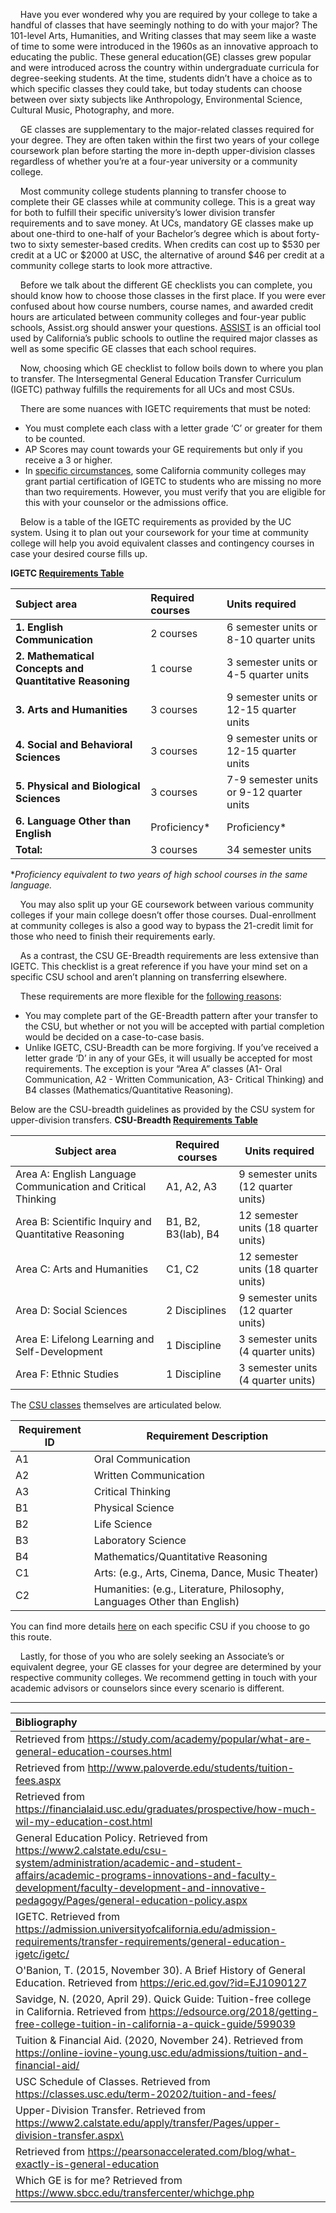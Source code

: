 &nbsp;&nbsp;&nbsp;&nbsp;Have you ever wondered why you are required by your college to take a handful of classes that have seemingly nothing to do with your major? The 101-level Arts, Humanities, and Writing classes that may seem like a waste of time to some were introduced in the 1960s as an innovative approach to educating the public. These general education(GE) classes grew popular and were introduced across the country within undergraduate curricula for degree-seeking students. At the time, students didn’t have a choice as to which specific classes they could take, but today students can choose between over sixty subjects like Anthropology, Environmental Science, Cultural Music, Photography, and more.

&nbsp;&nbsp;&nbsp;&nbsp;GE classes are supplementary to the major-related classes required for your degree. They are often taken within the first two years of your college coursework plan before starting the more in-depth upper-division classes regardless of whether you’re at a four-year university or a community college.

&nbsp;&nbsp;&nbsp;&nbsp;Most community college students planning to transfer choose to complete their GE classes while at community college. This is a great way for both to fulfill their specific university’s lower division transfer requirements and to save money. At UCs, mandatory GE classes make up about one-third to one-half of your Bachelor’s degree which is about forty-two to sixty semester-based credits. When credits can cost up to $530 per credit at a UC or $2000 at USC, the alternative of around $46 per credit at a community college starts to look more attractive.

&nbsp;&nbsp;&nbsp;&nbsp;Before we talk about the different GE checklists you can complete, you should know how to choose those classes in the first place. If you were ever confused about how course numbers, course names, and awarded credit hours are articulated between community colleges and four-year public schools, Assist.org should answer your questions. [ASSIST](http://assist.org "ASSIST") is an official tool used by California’s public schools to outline the required major classes as well as some specific GE classes that each school requires.

&nbsp;&nbsp;&nbsp;&nbsp;Now, choosing which GE checklist to follow boils down to where you plan to transfer. The Intersegmental General Education Transfer Curriculum (IGETC) pathway fulfills the requirements for all UCs and most CSUs. 

&nbsp;&nbsp;&nbsp;&nbsp;There are some nuances with IGETC requirements that must be noted:
- You must complete each class with a letter grade ‘C’ or greater for them to be counted.
- AP Scores may count towards your GE requirements but only if you receive a 3 or higher.
- In [specific circumstances](https://admission.universityofcalifornia.edu/admission-requirements/transfer-requirements/general-education-igetc/igetc/ "specific circumstances"), some California community colleges may grant partial certification of IGETC to students who are missing no more than two requirements. However, you must verify that you are eligible for this with your counselor or the admissions office.

&nbsp;&nbsp;&nbsp;&nbsp;Below is a table of the IGETC requirements as provided by the UC system. Using it to plan out your coursework for your time at community college will help you avoid equivalent classes and contingency courses in case your desired course fills up. 

**IGETC [Requirements Table](https://admission.universityofcalifornia.edu/admission-requirements/transfer-requirements/general-education-igetc/igetc/ "Requirements Table")**

| Subject area  | Required courses  | Units required |
| :------------ |:---------------| :-----|
|**1. English Communication**|2 courses|6 semester units or 8-10 quarter units|
|**2. Mathematical Concepts and Quantitative Reasoning**|1 course|3 semester units or 4-5 quarter units|
|**3. Arts and Humanities**|3 courses|9 semester units or 12-15 quarter units|
|**4. Social and Behavioral Sciences**|3 courses|9 semester units or 12-15 quarter units|
|**5. Physical and Biological Sciences**|3 courses|7-9 semester units or 9-12 quarter units|
|**6. Language Other than English**|Proficiency*|Proficiency*|
|**Total:**|3 courses|34 semester units|


**Proficiency equivalent to two years of high school courses in the same language.*

&nbsp;&nbsp;&nbsp;&nbsp;You may also split up your GE coursework between various community colleges if your main college doesn’t offer those courses. Dual-enrollment at community colleges is also a good way to bypass the 21-credit limit for those who need to finish their requirements early.

&nbsp;&nbsp;&nbsp;&nbsp;As a contrast,  the CSU GE-Breadth requirements are less extensive than IGETC. This checklist is a great reference if you have your mind set on a specific CSU school and aren’t planning on transferring elsewhere. 

&nbsp;&nbsp;&nbsp;&nbsp;These requirements are more flexible for the [following reasons](https://www.sbcc.edu/transfercenter/whichge.php "following reasons"):
- You may complete part of the GE-Breadth pattern after your transfer to the CSU, but whether or not you will be accepted with partial completion would be decided on a case-to-case basis.
- Unlike IGETC, CSU-Breadth can be more forgiving. If you’ve received a letter grade ‘D’ in any of your GEs, it will usually be accepted for most requirements. The exception is your “Area A” classes (A1- Oral Communication, A2 - Written Communication, A3- Critical Thinking) and B4 classes (Mathematics/Quantitative Reasoning).


Below are the CSU-breadth guidelines as provided by the CSU system for upper-division transfers.
**CSU-Breadth [Requirements Table](https://www2.calstate.edu/csu-system/administration/academic-and-student-affairs/academic-programs-innovations-and-faculty-development/faculty-development-and-innovative-pedagogy/Pages/general-education-policy.aspx "Requirements Table")**

| Subject area | Required courses | Units required |
|-|-|-|
| Area A: English Language Communication and Critical Thinking | A1, A2, A3 | 9 semester units (12 quarter units) |
| Area B: Scientific Inquiry and Quantitative Reasoning | B1, B2, B3(lab), B4 | 12 semester units (18 quarter units) |
| Area C: Arts and Humanities | C1, C2 | 12 semester units (18 quarter units) |
| Area D: Social Sciences | 2 Disciplines | 9 semester units (12 quarter units) |
| Area E: Lifelong Learning and Self-Development | 1 Discipline | 3 semester units (4 quarter units) |
| Area F: Ethnic Studies | 1 Discipline | 3 semester units (4 quarter units) |

The [CSU classes](https://www2.calstate.edu/csu-system/administration/academic-and-student-affairs/academic-programs-innovations-and-faculty-development/faculty-development-and-innovative-pedagogy/Pages/general-education-policy.aspx "CSU classes") themselves are articulated below.

| Requirement ID | Requirement Description |
|-|-|
| A1 | Oral Communication |
| A2 | Written Communication |
| A3 | Critical Thinking |
| B1 | Physical Science |
| B2 | Life Science |
| B3 | Laboratory Science |
| B4 | Mathematics/Quantitative Reasoning |
| C1 | Arts: (e.g., Arts, Cinema, Dance, Music Theater) |
| C2 | Humanities: (e.g., Literature, Philosophy, Languages Other than English) |

You can find more details [here](https://www2.calstate.edu/csu-system/administration/academic-and-student-affairs/academic-programs-innovations-and-faculty-development/faculty-development-and-innovative-pedagogy/Pages/general-education-policy.aspx "here") on each specific CSU if you choose to go this route.

&nbsp;&nbsp;&nbsp;&nbsp;Lastly, for those of you who are solely seeking an Associate’s or equivalent degree, your GE classes for your degree are determined by your respective community colleges. We recommend getting in touch with your academic advisors or counselors since every scenario is different.


---


| Bibliography  |
| :------------ |
| Retrieved from https://study.com/academy/popular/what-are-general-education-courses.html |
| Retrieved from http://www.paloverde.edu/students/tuition-fees.aspx |
| Retrieved from https://financialaid.usc.edu/graduates/prospective/how-much-wil-my-education-cost.html |
| General Education Policy. Retrieved from https://www2.calstate.edu/csu-system/administration/academic-and-student-affairs/academic-programs-innovations-and-faculty-development/faculty-development-and-innovative-pedagogy/Pages/general-education-policy.aspx |
| IGETC. Retrieved from https://admission.universityofcalifornia.edu/admission-requirements/transfer-requirements/general-education-igetc/igetc/ |
| O'Banion, T. (2015, November 30). A Brief History of General Education. Retrieved from https://eric.ed.gov/?id=EJ1090127 |
| Savidge, N. (2020, April 29). Quick Guide: Tuition-free college in California. Retrieved from https://edsource.org/2018/getting-free-college-tuition-in-california-a-quick-guide/599039 |
| Tuition &amp; Financial Aid. (2020, November 24). Retrieved from https://online-iovine-young.usc.edu/admissions/tuition-and-financial-aid/ |
| USC Schedule of Classes. Retrieved from https://classes.usc.edu/term-20202/tuition-and-fees/ |
| Upper-Division Transfer. Retrieved from https://www2.calstate.edu/apply/transfer/Pages/upper-division-transfer.aspx\ |
| Retrieved from https://pearsonaccelerated.com/blog/what-exactly-is-general-education |
| Which GE is for me? Retrieved from https://www.sbcc.edu/transfercenter/whichge.php |
